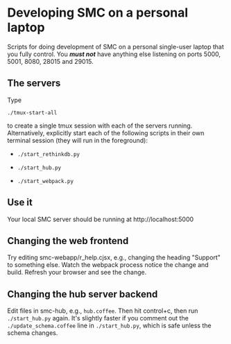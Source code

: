 # Developing SMC on a personal laptop

Scripts for doing development of SMC on a personal single-user laptop that you fully control.  You _**must not**_ have anything else listening on ports 5000, 5001, 8080, 28015 and 29015.

## The servers


Type

    ./tmux-start-all

to create a single tmux session with each of the servers running.  Alternatively, explicitly start each of the following scripts in their own terminal session (they will run in the foreground):

- `./start_rethinkdb.py`

- `./start_hub.py`

- `./start_webpack.py`

## Use it

Your local SMC server should be running at http://localhost:5000

## Changing the web frontend

Try editing smc-webapp/r_help.cjsx, e.g., changing the heading "Support" to something else.  Watch the webpack process notice the change and build.   Refresh your browser and see the change.


## Changing the hub server backend

Edit files in smc-hub, e.g., `hub.coffee`.  Then hit control+c, then run `./start_hub.py` again.  It's slightly faster if you comment out the `./update_schema.coffee` line in `./start_hub.py`, which is safe unless the schema changes.